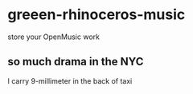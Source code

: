 # greeen-rhinoceros-music
store your OpenMusic work

## so much drama in the NYC

I carry 9-millimeter in the back of taxi

